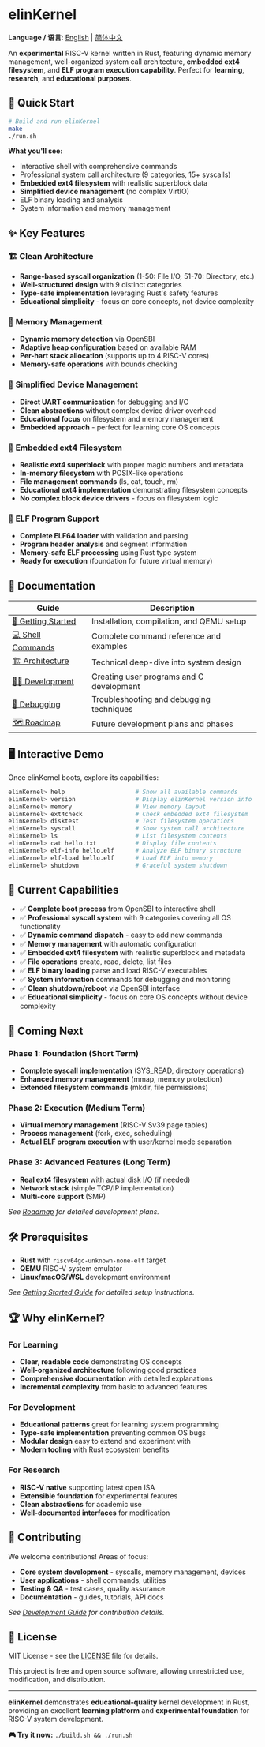 # elinKernel

**Language / 语言**: [English](README.md) | [简体中文](README_zh.md)

An **experimental** RISC-V kernel written in Rust, featuring dynamic memory management, well-organized system call architecture, **embedded ext4 filesystem**, and **ELF program execution capability**. Perfect for **learning**, **research**, and **educational purposes**.

## 🚀 Quick Start

```bash
# Build and run elinKernel
make
./run.sh
```

**What you'll see:**
- Interactive shell with comprehensive commands
- Professional system call architecture (9 categories, 15+ syscalls)
- **Embedded ext4 filesystem** with realistic superblock data
- **Simplified device management** (no complex VirtIO)
- ELF binary loading and analysis
- System information and memory management

## ✨ Key Features

### 🏗 **Clean Architecture**
- **Range-based syscall organization** (1-50: File I/O, 51-70: Directory, etc.)
- **Well-structured design** with 9 distinct categories
- **Type-safe implementation** leveraging Rust's safety features
- **Educational simplicity** - focus on core concepts, not device complexity

### 💾 **Memory Management**
- **Dynamic memory detection** via OpenSBI
- **Adaptive heap configuration** based on available RAM
- **Per-hart stack allocation** (supports up to 4 RISC-V cores)
- **Memory-safe operations** with bounds checking

### 🔧 **Simplified Device Management**
- **Direct UART communication** for debugging and I/O
- **Clean abstractions** without complex device driver overhead
- **Educational focus** on filesystem and memory management
- **Embedded approach** - perfect for learning core OS concepts

### 📁 **Embedded ext4 Filesystem**
- **Realistic ext4 superblock** with proper magic numbers and metadata
- **In-memory filesystem** with POSIX-like operations
- **File management commands** (ls, cat, touch, rm)
- **Educational ext4 implementation** demonstrating filesystem concepts
- **No complex block device drivers** - focus on filesystem logic

### 🔄 **ELF Program Support**
- **Complete ELF64 loader** with validation and parsing
- **Program header analysis** and segment information
- **Memory-safe ELF processing** using Rust type system
- **Ready for execution** (foundation for future virtual memory)

## 📖 Documentation

| Guide | Description |
|-------|-------------|
| [🚀 Getting Started](docs/en/getting-started.md) | Installation, compilation, and QEMU setup |
| [💻 Shell Commands](docs/en/commands.md) | Complete command reference and examples |
| [🏗 Architecture](docs/en/architecture.md) | Technical deep-dive into system design |
| [👨‍💻 Development](docs/en/development.md) | Creating user programs and C development |
| [🐛 Debugging](docs/en/debugging.md) | Troubleshooting and debugging techniques |
| [🗺 Roadmap](docs/en/roadmap.md) | Future development plans and phases |

## 🖥 Interactive Demo

Once elinKernel boots, explore its capabilities:

```bash
elinKernel> help                    # Show all available commands
elinKernel> version                 # Display elinKernel version info
elinKernel> memory                  # View memory layout
elinKernel> ext4check               # Check embedded ext4 filesystem
elinKernel> disktest                # Test filesystem operations
elinKernel> syscall                 # Show system call architecture
elinKernel> ls                      # List filesystem contents
elinKernel> cat hello.txt           # Display file contents
elinKernel> elf-info hello.elf      # Analyze ELF binary structure
elinKernel> elf-load hello.elf      # Load ELF into memory
elinKernel> shutdown                # Graceful system shutdown
```

## 🎯 Current Capabilities

- ✅ **Complete boot process** from OpenSBI to interactive shell
- ✅ **Professional syscall system** with 9 categories covering all OS functionality
- ✅ **Dynamic command dispatch** - easy to add new commands
- ✅ **Memory management** with automatic configuration
- ✅ **Embedded ext4 filesystem** with realistic superblock and metadata
- ✅ **File operations** create, read, delete, list files
- ✅ **ELF binary loading** parse and load RISC-V executables
- ✅ **System information** commands for debugging and monitoring
- ✅ **Clean shutdown/reboot** via OpenSBI interface
- ✅ **Educational simplicity** - focus on core OS concepts without device complexity

## 🚧 Coming Next

### Phase 1: Foundation (Short Term)
- **Complete syscall implementation** (SYS_READ, directory operations)
- **Enhanced memory management** (mmap, memory protection)
- **Extended filesystem commands** (mkdir, file permissions)

### Phase 2: Execution (Medium Term)
- **Virtual memory management** (RISC-V Sv39 page tables)
- **Process management** (fork, exec, scheduling)
- **Actual ELF program execution** with user/kernel mode separation

### Phase 3: Advanced Features (Long Term)
- **Real ext4 filesystem** with actual disk I/O (if needed)
- **Network stack** (simple TCP/IP implementation)
- **Multi-core support** (SMP)

*See [Roadmap](docs/en/roadmap.md) for detailed development plans.*

## 🛠 Prerequisites

- **Rust** with `riscv64gc-unknown-none-elf` target
- **QEMU** RISC-V system emulator
- **Linux/macOS/WSL** development environment

*See [Getting Started Guide](docs/en/getting-started.md) for detailed setup instructions.*

## 🏆 Why elinKernel?

### For Learning
- **Clear, readable code** demonstrating OS concepts
- **Well-organized architecture** following good practices
- **Comprehensive documentation** with detailed explanations
- **Incremental complexity** from basic to advanced features

### For Development
- **Educational patterns** great for learning system programming
- **Type-safe implementation** preventing common OS bugs
- **Modular design** easy to extend and experiment with
- **Modern tooling** with Rust ecosystem benefits

### For Research
- **RISC-V native** supporting latest open ISA
- **Extensible foundation** for experimental features
- **Clean abstractions** for academic use
- **Well-documented interfaces** for modification

## 🤝 Contributing

We welcome contributions! Areas of focus:

- **Core system development** - syscalls, memory management, devices
- **User applications** - shell commands, utilities
- **Testing & QA** - test cases, quality assurance
- **Documentation** - guides, tutorials, API docs

*See [Development Guide](docs/en/development.md) for contribution details.*

## 📄 License

MIT License - see the [LICENSE](LICENSE) file for details.

This project is free and open source software, allowing unrestricted use, modification, and distribution.

---

**elinKernel** demonstrates **educational-quality** kernel development in Rust, providing an excellent **learning platform** and **experimental foundation** for RISC-V system development.

**🎮 Try it now:** `./build.sh && ./run.sh`